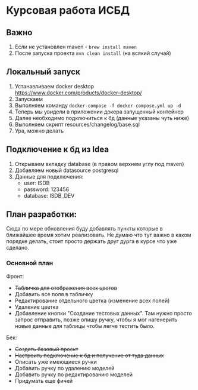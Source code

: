 # Курсовая работа ИСБД

## Важно

1) Если не установлен maven - `brew install maven`
2) После запуска проекта `mvn clean install` (на всякий случай)

## Локальный запуск

1) Устанавливаем docker desktop https://www.docker.com/products/docker-desktop/
2) Запускаем
3) Выполняем команду `docker-compose -f docker-compose.yml up -d`
4) Теперь мы увидели в приложении докера запущенный контейнер
5) Далее необходимо подключиться к бд (данные указаны чуть ниже)
6) Выполняем скрипт resources/changelog/base.sql
7) Ура, можно делать

## Подключение к бд из Idea

1) Открываем вкладку database (в правом верхнем углу под maven)
2) Добавляем новый datasource postgresql
3) Данные для подключения:
    - user: ISDB
    - password: 123456
    - database: ISDB_DEV

## План разработки:

Сюда по мере обновления буду добавлять пункты которые в ближайшее время хотим реализовать. Не думаю что тут важно в
каком порядке делать, стоит просто держать друг дурга в курсе что уже сделано.

### Основной план

Фронт:

- ~~Табличка для отображения всех цветов~~
- Добавить все поля в табличку
- Редактирование отдельного цветка (изменение всех полей)
- Удаление цветка
- Добавление кнопки "Создание тестовых данных". Там нужно просто запрос отправить, позже опишу ручку, чтобы я мог
  нагенерить новые данные для таблицы чтобы легче тестить было.

Бек:

- ~~Создать базовый проект~~
- ~~Настроить подключение к бд и получение от туда данных~~
- Описать уже имеющиеся ручки
- Добавить ручку по удалению моделей
- Добавить ручку по редактированию моделей
- Придумать еще фичей